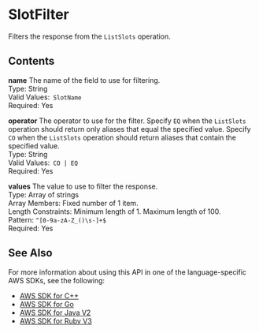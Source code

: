 # SlotFilter<a name="API_SlotFilter"></a>

Filters the response from the `ListSlots` operation\.

## Contents<a name="API_SlotFilter_Contents"></a>

 **name**   <a name="lexv2-Type-SlotFilter-name"></a>
The name of the field to use for filtering\.  
Type: String  
Valid Values:` SlotName`   
Required: Yes

 **operator**   <a name="lexv2-Type-SlotFilter-operator"></a>
The operator to use for the filter\. Specify `EQ` when the `ListSlots` operation should return only aliases that equal the specified value\. Specify `CO` when the `ListSlots` operation should return aliases that contain the specified value\.  
Type: String  
Valid Values:` CO | EQ`   
Required: Yes

 **values**   <a name="lexv2-Type-SlotFilter-values"></a>
The value to use to filter the response\.  
Type: Array of strings  
Array Members: Fixed number of 1 item\.  
Length Constraints: Minimum length of 1\. Maximum length of 100\.  
Pattern: `^[0-9a-zA-Z_()\s-]+$`   
Required: Yes

## See Also<a name="API_SlotFilter_SeeAlso"></a>

For more information about using this API in one of the language\-specific AWS SDKs, see the following:
+  [ AWS SDK for C\+\+](https://docs.aws.amazon.com/goto/SdkForCpp/models.lex.v2-2020-08-07/SlotFilter) 
+  [ AWS SDK for Go](https://docs.aws.amazon.com/goto/SdkForGoV1/models.lex.v2-2020-08-07/SlotFilter) 
+  [ AWS SDK for Java V2](https://docs.aws.amazon.com/goto/SdkForJavaV2/models.lex.v2-2020-08-07/SlotFilter) 
+  [ AWS SDK for Ruby V3](https://docs.aws.amazon.com/goto/SdkForRubyV3/models.lex.v2-2020-08-07/SlotFilter) 
